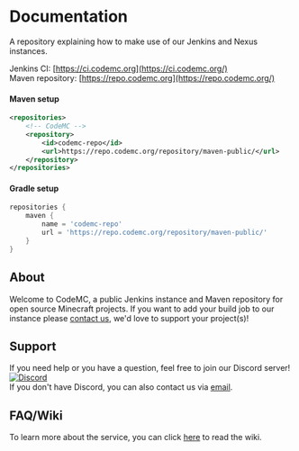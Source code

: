 # Documentation
A repository explaining how to make use of our Jenkins and Nexus instances.

Jenkins CI: [https://ci.codemc.org](https://ci.codemc.org/)<br>
Maven repository: [https://repo.codemc.org](https://repo.codemc.org/)

#### Maven setup
```xml
<repositories>
    <!-- CodeMC -->
    <repository>
        <id>codemc-repo</id>
        <url>https://repo.codemc.org/repository/maven-public/</url>
    </repository>
</repositories>
```

#### Gradle setup
```gradle
repositories {
    maven {
        name = 'codemc-repo'
        url = 'https://repo.codemc.org/repository/maven-public/'
    }
}
```

## About
Welcome to CodeMC, a public Jenkins instance and Maven repository for open source Minecraft projects.
If you want to add your build job to our instance please [contact us](#support), we'd love to support your project(s)!

## Support
If you need help or you have a question, feel free to join our Discord server! [![Discord](https://img.shields.io/discord/405915656039694336.svg?style=flat-square)](https://discord.gg/AGcFMu6)<br>
If you don't have Discord, you can also contact us via [email](mailto:codemc.org@gmail.com).

## FAQ/Wiki
To learn more about the service, you can click [here](https://github.com/CodeMC/Documentation/wiki) to read the wiki.
